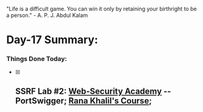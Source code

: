 "Life is a difficult game. You can win it only by retaining your birthright to be a person." - A. P. J. Abdul Kalam

# Day-17 Summary:

### Things Done Today:

- [X] **SSRF Lab #2:** [Web-Security Academy](https://portswigger.net/web-security/ssrf/lab-basic-ssrf-against-backend-system) -- PortSwigger; [Rana Khalil's Course](https://ranakhalil.teachable.com/);
  -  
